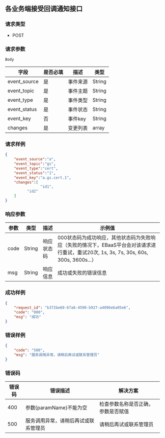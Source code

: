 ## 各业务端接受回调通知接口

### 请求类型

* POST

### 请求参数

`Body`

| 字段         | 是否必填 | 描述     | 类型   |
| ------------ | -------- | -------- | ------ |
| event_source | 是       | 事件来源 | String |
| event_topic  | 是       | 事件主题 | String |
| event_type   | 是       | 事件类型 | String |
| event_status | 是       | 事件状态 | String |
| event_key    | 否       | 事件key  | String |
| changes      | 是       | 变更列表 | array  |

### 请求样例

```json
{
    "event_source":"a",
    "event_topic":"gs",
    "event_type":"cert",
    "event_status":"1",
    "event_key":"a.gs.cert.1",
    "changes":[
     			"id1",
          "id2"
    ]
}
```

### 响应参数

| 参数 | 类型   | 描述       | 示例值                                                       |
| ---- | ------ | ---------- | ------------------------------------------------------------ |
| code | String | 响应状态码 | 000状态码为成功响应，其他状态码为失败响应（失败的情况下，EBaaS平台会对该请求进行重试，重试20次, 1s, 3s, 7s, 30s, 60s, 300s, 3600s...） |
| msg  | String | 响应信息   | 成功或失败的错误信息                                         |

### 成功样例

```json
{
    "request_id": "b372be68-6fa6-4590-b927-a4096e6a05e6",
    "code": "000",
    "msg": "成功"
}
```

### 错误样例

```json
{
    "code": "500",
    "msg": "服务调用异常，请稍后再试或联系管理员"
}
```

### 错误码

| 错误码 | 错误描述                             | 解决方案                           |
| ------ | ------------------------------------ | ---------------------------------- |
| 400    | 参数{paramName}不能为空              | 检查参数名称是否正确，参数是否赋值 |
| 500    | 服务调用异常，请稍后再试或联系管理员 | 请稍后再试或联系管理员             |